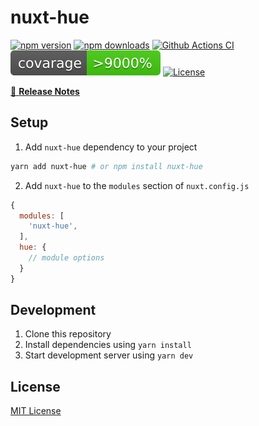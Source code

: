 <!-- lihbr/nuxt-hue nuxt-hue hue -->

# nuxt-hue

[![npm version][npm-version-src]][npm-version-href]
[![npm downloads][npm-downloads-src]][npm-downloads-href]
[![Github Actions CI][github-actions-ci-src]][github-actions-ci-href]
[![Codecov](./docs/static/coverage.svg)][codecov-href]
[![License][license-src]][license-href]

[📖 **Release Notes**](./CHANGELOG.md)

## Setup

1. Add `nuxt-hue` dependency to your project

```bash
yarn add nuxt-hue # or npm install nuxt-hue
```

2. Add `nuxt-hue` to the `modules` section of `nuxt.config.js`

```js
{
  modules: [
    'nuxt-hue',
  ],
  hue: {
    // module options
  }
}
```

## Development

1. Clone this repository
2. Install dependencies using `yarn install`
3. Start development server using `yarn dev`

## License

[MIT License](./LICENSE)

<!-- Badges -->

[npm-version-src]: https://img.shields.io/npm/v/nuxt-hue/latest.svg
[npm-version-href]: https://npmjs.com/package/nuxt-hue
[npm-downloads-src]: https://img.shields.io/npm/dm/nuxt-hue.svg
[npm-downloads-href]: https://npmjs.com/package/nuxt-hue
[github-actions-ci-src]: https://github.com/lihbr/nuxt-hue/workflows/ci/badge.svg
[github-actions-ci-href]: https://github.com/lihbr/nuxt-hue/actions?query=workflow%3Aci
[codecov-src]: https://img.shields.io/codecov/c/github/lihbr/nuxt-hue.svg
[codecov-href]: https://codecov.io/gh/lihbr/nuxt-hue
[license-src]: https://img.shields.io/npm/l/nuxt-hue.svg
[license-href]: https://npmjs.com/package/nuxt-hue
